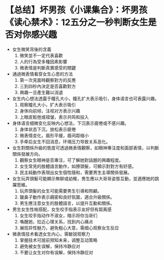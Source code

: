 # 【总结】坏男孩《小课集合》：坏男孩《读心禁术》：12五分之一秒判断女生是否对你感兴趣

-   女生微笑背後的含義
    1.  微笑並不一定代表喜歡
    2.  人的行為受多種因素影響
    3.  微表情是判斷真實感受的關鍵
-   通過微表情看穿女生心思的方法
    1.  第一次見面時觀察對方的反應
    2.  三到四秒內決定是否喜歡對方
    3.  興趣一旦產生難以消退
-   女生内心想法透露于瞳孔大小，瞳孔扩大表示吸引，身体语言也可表露兴趣。
    1.  观察瞳孔大小，扩大表示吸引
    2.  身体向前倾，注视对方表示兴趣
    3.  上眼皮鬆弛或褶皱，表示共鸣和投入
-   身体语言细微变化反映内心想法，下沉表示疲倦或不感兴趣。
    1.  身体状态下沉，放松表示疲倦
    2.  微表情变化，眉形平缓，眉间距缩小
    3.  手牵后女生不回消息，环境压力导致关系恶化。
-   女生對關係升級的態度可透過微表情觀察，如眼神專注度和面部表情，以判斷關係發展方向。
    1.  觀察女生眼神是否專注，可了解她對話題的興趣程度。
    2.  女生常見的肢體語言動作，如撩頭髮，可顯示對對方有好感。
    3.  民主純動作表現出女生個性隨和，需要男生主導關係發展。
-   女生玩弄頭髮可能顯示無聊或幼稚，男生應以大哥哥姿態互動，並適應她的跳躍思維。
    1.  玩弄頭髮的女生可能需要男生引導和照顧。
    2.  皺鼻子動作表示親密和良好氛圍，適合升級關係。
    3.  男生應注意女生的肢體語言，以提升互動和關係。
-   男生女生性格搭配，女生咬手指表示友好但有距离感
    1.  女生咬手指动作不淑女，暗示将你当哥们
    2.  喚醒她，拉近心理关系，找到内心痛点
    3.  展现异性魅力，避免粗心大意，需细心观察女生反应
-   微表情技术看透女生内心，需敏锐观察力
    1.  掌握技术可提前预知未来，调整互动策略
    2.  避免被女生误解，保持冷静应对
    3.  不要让女生对你有误解，保持冷静应对